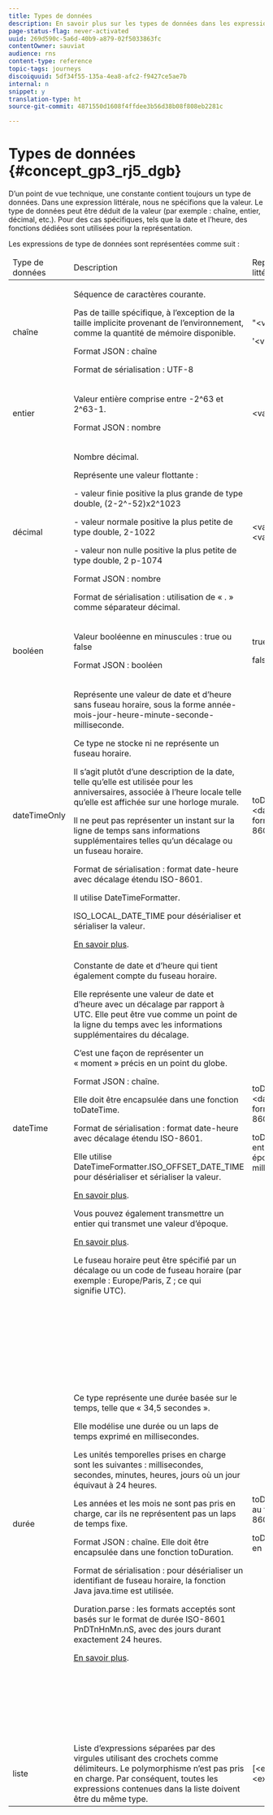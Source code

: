 ```yaml
---
title: Types de données
description: En savoir plus sur les types de données dans les expressions avancées
page-status-flag: never-activated
uuid: 269d590c-5a6d-40b9-a879-02f5033863fc
contentOwner: sauviat
audience: rns
content-type: reference
topic-tags: journeys
discoiquuid: 5df34f55-135a-4ea8-afc2-f9427ce5ae7b
internal: n
snippet: y
translation-type: ht
source-git-commit: 4871550d1608f4ffdee3b56d38b08f808eb2281c

---
```



# Types de données {#concept_gp3_rj5_dgb}

D’un point de vue technique, une constante contient toujours un type de données. Dans une expression littérale, nous ne spécifions que la valeur. Le type de données peut être déduit de la valeur (par exemple : chaîne, entier, décimal, etc.). Pour des cas spécifiques, tels que la date et l’heure, des fonctions dédiées sont utilisées pour la représentation.

Les expressions de type de données sont représentées comme suit :

<table>
    <thead>
        <tr>
        <td>Type de données</td>
        <td>Description</td>
        <td>Représentation littérale</td>
        <td>Exemple</td>
        </tr>
    </thead>
    <tbody>
    <tr>
        <td>chaîne</td>
        <td><p>Séquence de caractères courante.</p><p>Pas de taille spécifique, à l’exception de la taille implicite provenant de l’environnement, comme la quantité de mémoire disponible.</p><p>Format JSON : chaîne</p><p>Format de sérialisation : UTF-8</p></td>
        <td><p>"&lt;valeur&gt;"</p><p>'&lt;valeur&gt;'</p></td>
        <td><p><pre>"hello world"</pre></p><p><pre>'hello world'</pre></p></td>
    </tr>
    <tr>
        <td>entier</td>
        <td><p>Valeur entière comprise entre -2^63 et 2^63-1.</p><p>Format JSON : nombre</p></td>
        <td>&lt;valeur entière&gt;</td>
        <td><p><pre>42</pre></p></td>
    </tr>
    <tr>
        <td>décimal</td>
        <td><p>Nombre décimal.</p><p>Représente une valeur flottante :</p>
        <p>- valeur finie positive la plus grande de type double, (2-2^-52)x2^1023</p>
        <p> - valeur normale positive la plus petite de type double, 2-1022</p>
        <p> - valeur non nulle positive la plus petite de type double, 2 p-1074</p><p>Format JSON : nombre</p><p>Format de sérialisation : utilisation de « . » comme séparateur décimal.</p></td>
        <td>&lt;valeur entière&gt;.&lt;valeur entière&gt;</td>
        <td><p><pre>3,14</pre></p></td>
    </tr>
    <tr>
        <td>booléen</td>
        <td><p>Valeur booléenne en minuscules : true ou false</p><p>Format JSON : booléen</p></td>
        <td><p>true</p><p>false</p></td>
        <td><p><pre>true</pre></p></td>
    </tr>
    <tr>
        <td>dateTimeOnly</td>
        <td><p>Représente une valeur de date et d’heure sans fuseau horaire, sous la forme année-mois-jour-heure-minute-seconde-milliseconde.</p><p>Ce type ne stocke ni ne représente un fuseau horaire.</p><p>Il s’agit plutôt d’une description de la date, telle qu’elle est utilisée pour les anniversaires, associée à l’heure locale telle qu’elle est affichée sur une horloge murale.</p><p>Il ne peut pas représenter un instant sur la ligne de temps sans informations supplémentaires telles qu’un décalage ou un fuseau horaire.</p><p>Format de sérialisation : format date-heure avec décalage étendu ISO-8601.</p><p>Il utilise DateTimeFormatter.</p><p>ISO_LOCAL_DATE_TIME pour désérialiser et sérialiser la valeur.</p> <a href="https://docs.oracle.com/javase/8/docs/api/java/time/format/DateTimeFormatter.html#ISO_LOCAL_DATE_TIME">En savoir plus</a>.</td>
        <td><p>toDateTimeOnly("&lt;dateTimeOnly au format ISO-8601&gt;")</p></td>
        <td></td>
    </tr>
    <tr>
        <td>dateTime</td>
        <td><p>Constante de date et d’heure qui tient également compte du fuseau horaire.</p><p>Elle représente une valeur de date et d’heure avec un décalage par rapport à UTC. Elle peut être vue comme un point de la ligne du temps avec les informations supplémentaires du décalage. </p><p>C’est une façon de représenter un « moment » précis en un point du globe.</p><p>Format JSON : chaîne.</p><p> Elle doit être encapsulée dans une fonction toDateTime.</p><p>
        Format de sérialisation : format date-heure avec décalage étendu ISO-8601.</p><p> Elle utilise DateTimeFormatter.ISO_OFFSET_DATE_TIME pour désérialiser et sérialiser la valeur.</p> <a href="https://docs.oracle.com/javase/8/docs/api/java/time/format/DateTimeFormatter.html#ISO_OFFSET_DATE_TIME">En savoir plus</a>. 
        <p>Vous pouvez également transmettre un entier qui transmet une valeur d’époque.</p> <a href="https://www.epochconverter.com/">En savoir plus</a>.</p>
        <p>Le fuseau horaire peut être spécifié par un décalage ou un code de fuseau horaire (par exemple : Europe/Paris, Z ; ce qui signifie UTC).</p></td>
        <td><p>toDateTime("&lt;dateTime au format ISO-8601&gt;")</p>
        <p>toDateTime(&lt;valeur entière d’une époque en millisecondes&gt;)</p></td>
        <td><p><pre>toDateTime("1977-04-22T06:00:00Z")</pre></p><p><pre>toDateTime</pre></p><p><pre>("2011-12-03T15:15:30Z")</pre></p><p><pre>toDateTime</pre></p><p><pre>("2011-12-03T15:15:30.123Z")</pre></p><p><pre>toDateTime</pre></p><p><pre>("2011-12-03T15:15:30.123+02:00")</pre></p>
        <p><pre>toDateTime</pre></p><p><pre>("2011-12-03T15:15:30.123-00:20")</pre></p><p><pre>toDateTime(1560762190189)</pre></p></td>
    </tr>
    <tr>
        <td>durée</td>
        <td><p>Ce type représente une durée basée sur le temps, telle que « 34,5 secondes ».</p><p> Elle modélise une durée ou un laps de temps exprimé en millisecondes.</p><p>Les unités temporelles prises en charge sont les suivantes : millisecondes, secondes, minutes, heures, jours où un jour équivaut à 24 heures.</p><p> Les années et les mois ne sont pas pris en charge, car ils ne représentent pas un laps de temps fixe.</p><p>Format JSON : chaîne. Elle doit être encapsulée dans une fonction toDuration.</p><p>Format de sérialisation : pour désérialiser un identifiant de fuseau horaire, la fonction Java java.time est utilisée.</p><p>Duration.parse : les formats acceptés sont basés sur le format de durée ISO-8601 PnDTnHnMn.nS, avec des jours durant exactement 24 heures.</p><a href="https://docs.oracle.com/javase/8/docs/api/java/time/Duration.html#parse-java.lang.CharSequence-">En savoir plus</a>.</td>
        <td><p>toDuration("&lt;durée au format ISO-8601&gt;")</p><p>toDuration(&lt;durée en millisecondes&gt;)</p></td>
        <td><p><pre>toDuration("PT5S") // 5 seconds</pre></p>
        <p><pre>toDuration(500) // </pre></p>
        <p><pre>500ms</pre></p>
        <p><pre>toDuration("PT20.345S") </pre></p>
        <p><pre>-- parses as "20.345 seconds"</pre></p>
        <p><pre>toDuration("PT15M") </pre></p>
        <p><pre> -- parses as "15 minutes"</pre></p>
        <p><pre>(where a minute is 60 seconds)</pre></p>
        <p><pre>toDuration("PT10H") </pre></p>
        <p><pre>-- parses as "10 hours"</pre></p>
        <p><pre>(where an hour is 3600 seconds)</pre></p>
        <p><pre>toDuration("P2D") </pre></p>
        <p><pre>-- parses as "2 days"</pre></p>
        <p><pre>(where a day is </pre></p>
        <p><pre>24 hours or 86400 seconds)</pre></p>
        <p><pre>toDuration("P2DT3H4M") </pre></p>
        <p><pre>-- parses as</pre></p>
        <p><pre>"2 days, 3 hours and 4 minutes"</pre></p>
        <p><pre>toDuration("P-6H3M") </pre></p>
        <p><pre>-- parses as</pre></p>
        <p><pre>"-6 hours and +3 minutes"</pre></p>
        <p><pre>toDuration("-P6H3M") </pre></p>
        <p><pre>-- parses as</pre></p>
        <p><pre>"-6 hours and -3 minutes"</pre></p>
        <p><pre>toDuration("-P-6H+3M") </pre></p>
        <p><pre>-- parses as</pre></p>
        <p><pre>"+6 hours and -3 minutes"</pre></p></td>
    </tr>
    <tr>
        <td>liste</td>
        <td>Liste d’expressions séparées par des virgules utilisant des crochets comme délimiteurs. Le polymorphisme n’est pas pris en charge. Par conséquent, toutes les expressions contenues dans la liste doivent être du même type.</td>
        <td>[&lt;expression&gt;, &lt;expression&gt;, ... ]</td>
        <td><p><pre>["value1","value2"]</pre></p><p><pre>[3,5]</pre></p><p><pre>[toDuration(500),toDuration(800)]</pre></p></td>
    </tr>
    </tbody>
</table>
